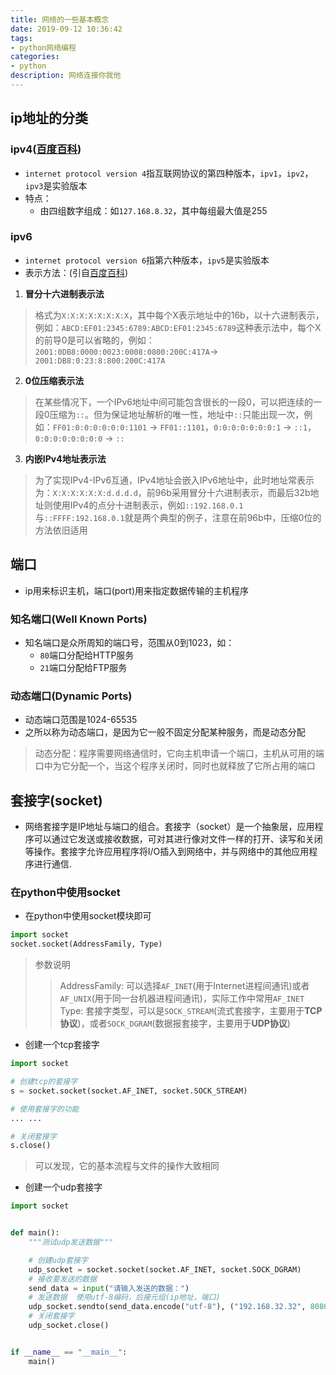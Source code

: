 ```yaml
---
title: 网络的一些基本概念
date: 2019-09-12 10:36:42
tags:
- python网络编程
categories:
- python
description: 网络连接你我他
---
```


<!--more-->

## ip地址的分类
### ipv4([百度百科](https://baike.baidu.com/item/IPv4/422599?fr=aladdin))
* `internet protocol version 4`指互联网协议的第四种版本，`ipv1`，`ipv2`，`ipv3`是实验版本
* 特点： 
  * 由四组数字组成：如`127.168.8.32`，其中每组最大值是255
### ipv6
* `internet protocol version 6`指第六种版本，`ipv5`是实验版本
* 表示方法：(引自[百度百科](https://baike.baidu.com/item/IPv6/172297?fr=aladdin))
1.  **冒分十六进制表示法**
> 格式为`X:X:X:X:X:X:X:X`，其中每个X表示地址中的16b，以十六进制表示，例如：`ABCD:EF01:2345:6789:ABCD:EF01:2345:6789`这种表示法中，每个X的前导0是可以省略的，例如：`2001:0DB8:0000:0023:0008:0800:200C:417A`→ `2001:DB8:0:23:8:800:200C:417A`
2.  **0位压缩表示法**
> 在某些情况下，一个IPv6地址中间可能包含很长的一段0，可以把连续的一段0压缩为`::`。但为保证地址解析的唯一性，地址中`::`只能出现一次，例如：`FF01:0:0:0:0:0:0:1101` → `FF01::1101`，`0:0:0:0:0:0:0:1` → `::1`，`0:0:0:0:0:0:0:0` → `::`
3.  **内嵌IPv4地址表示法**
> 为了实现IPv4-IPv6互通，IPv4地址会嵌入IPv6地址中，此时地址常表示为：`X:X:X:X:X:X:d.d.d.d`，前96b采用冒分十六进制表示，而最后32b地址则使用IPv4的点分十进制表示，例如`::192.168.0.1`与`::FFFF:192.168.0.1`就是两个典型的例子，注意在前96b中，压缩0位的方法依旧适用

## 端口
* ip用来标识主机，端口(port)用来指定数据传输的主机程序

### 知名端口(Well Known Ports)
* 知名端口是众所周知的端口号，范围从0到1023，如：
  * `80`端口分配给HTTP服务
  * `21`端口分配给FTP服务
### 动态端口(Dynamic Ports)
* 动态端口范围是1024-65535
* 之所以称为动态端口，是因为它一般不固定分配某种服务，而是动态分配
> 动态分配：程序需要网络通信时，它向主机申请一个端口，主机从可用的端口中为它分配一个，当这个程序关闭时，同时也就释放了它所占用的端口

## 套接字(socket)
* 网络套接字是IP地址与端口的组合。套接字（socket）是一个抽象层，应用程序可以通过它发送或接收数据，可对其进行像对文件一样的打开、读写和关闭等操作。套接字允许应用程序将I/O插入到网络中，并与网络中的其他应用程序进行通信.

### 在python中使用socket
* 在python中使用socket模块即可
```py
import socket
socket.socket(AddressFamily, Type)
```

> 参数说明
>> AddressFamily: 可以选择`AF_INET`(用于Internet进程间通讯)或者`AF_UNIX`(用于同一台机器进程间通讯)，实际工作中常用`AF_INET`
>> Type: 套接字类型，可以是`SOCK_STREAM`(流式套接字，主要用于**TCP协议**)，或者`SOCK_DGRAM`(数据报套接字，主要用于**UDP协议**)

* 创建一个tcp套接字
```py
import socket

# 创建tcp的套接字
s = socket.socket(socket.AF_INET, socket.SOCK_STREAM)

# 使用套接字的功能
... ...

# 关闭套接字
s.close()
```

> 可以发现，它的基本流程与文件的操作大致相同

* 创建一个udp套接字
```py
import socket 


def main():
    """测试udp发送数据"""

    # 创建udp套接字
    udp_socket = socket.socket(socket.AF_INET, socket.SOCK_DGRAM)
    # 接收要发送的数据
    send_data = input("请输入发送的数据：")
    # 发送数据  使用utf-8编码，后接元组(ip地址，端口)
    udp_socket.sendto(send_data.encode("utf-8"), ("192.168.32.32", 8080))
    # 关闭套接字
    udp_socket.close()


if __name__ == "__main__":
    main()
```

